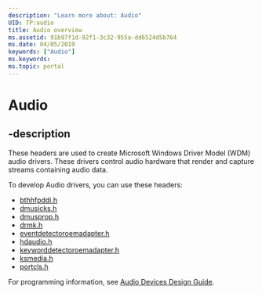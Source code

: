 ```yaml
---
description: "Learn more about: Audio"
UID: TP:audio
title: Audio overview
ms.assetid: 91b97f1d-92f1-3c32-955a-dd6524d5b764
ms.date: 04/05/2019
keywords: ["Audio"]
ms.keywords: 
ms.topic: portal
---
```


# Audio

## -description

These headers are used to create Microsoft Windows Driver Model (WDM) audio drivers. These drivers control audio hardware that render and capture streams containing audio data. 

To develop Audio drivers, you can use these headers:

 * [bthhfpddi.h](../bthhfpddi/index.md)
 * [dmusicks.h](../dmusicks/index.md)
 * [dmusprop.h](../dmusprop/index.md)
 * [drmk.h](../drmk/index.md)
 * [eventdetectoroemadapter.h](../eventdetectoroemadapter/index.md)
 * [hdaudio.h](../hdaudio/index.md)
 * [keyworddetectoroemadapter.h](../keyworddetectoroemadapter/index.md)
 * [ksmedia.h](../ksmedia/index.md)
 * [portcls.h](../portcls/index.md)

For programming information, see [Audio Devices Design Guide](/windows-hardware/drivers/audio).
